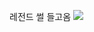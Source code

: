 레전드 썰 들고옴  ![](https://velog.velcdn.com/images/jihun4452/post/ac19209c-74cd-43bb-bd09-7b03cb1d9a64/image.png)